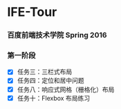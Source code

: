 # IFE-Tour
### 百度前端技术学院 Spring 2016

### 第一阶段

- [X] 任务三：三栏式布局
- [X] 任务四：定位和居中问题
- [X] 任务八：响应式网格（栅格化）布局
- [X] 任务十：Flexbox 布局练习
